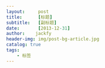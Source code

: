 ```yaml
---
layout:     post
title:      [标题]
subtitle:   [副标题]
date:       [2013-12-31]
author:    jackfy
header-img: img/post-bg-article.jpg
catalog: true
tags:
    - 标签
---
```


